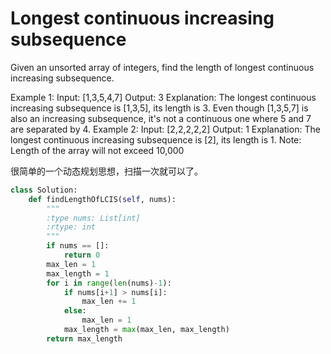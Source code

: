 # Longest continuous increasing subsequence

Given an unsorted array of integers, find the length of longest continuous increasing subsequence.

Example 1:
Input: [1,3,5,4,7]
Output: 3
Explanation: The longest continuous increasing subsequence is [1,3,5], its length is 3.
Even though [1,3,5,7] is also an increasing subsequence, it's not a continuous one where 5 and 7 are separated by 4.
Example 2:
Input: [2,2,2,2,2]
Output: 1
Explanation: The longest continuous increasing subsequence is [2], its length is 1.
Note: Length of the array will not exceed 10,000

很简单的一个动态规划思想，扫描一次就可以了。

```python
class Solution:
    def findLengthOfLCIS(self, nums):
        """
        :type nums: List[int]
        :rtype: int
        """
        if nums == []:
            return 0
        max_len = 1
        max_length = 1
        for i in range(len(nums)-1):
            if nums[i+1] > nums[i]:
                max_len += 1
            else:
                max_len = 1
            max_length = max(max_len, max_length)
        return max_length
```
